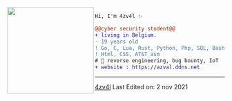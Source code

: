 <img align="left" height="200" src="https://media.giphy.com/media/jQzFUZrBsZ6wse4RH1/giphy.gif"/>


```diff
Hi, I'm 4zv4l ✨

@@cyber security student@@
+ living in Belgium.
- 19 years old
! Go, C, Lua, Rust, Python, Php, SQL, Bash, 
! Html, CSS, AT&T_asm
# 📖 reverse engineering, bug bounty, IoT
+ website : https://azval.ddns.net
```
------
[4zv4l](https://github.com/4zv4l)
Last Edited on: 2 nov 2021
